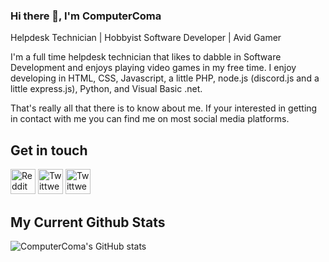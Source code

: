 ### Hi there 👋, I'm ComputerComa

Helpdesk Technician | Hobbyist Software Developer | Avid Gamer

I'm a full time helpdesk technician that likes to dabble in Software Development and enjoys playing video games in my free time. 
I enjoy developing in HTML, CSS, Javascript, a little PHP, node.js (discord.js and a little express.js), Python, and Visual Basic .net.

That's really all that there is to know about me. If your interested in getting in contact with me you can find me on most social media platforms.




## Get in touch

[<img src='https://cdn.jsdelivr.net/npm/simple-icons@3.0.1/icons/reddit.svg' alt='Reddit' height='40'>](https://www.reddit.com/user/Computr_Coma)
[<img src='https://cdn.jsdelivr.net/npm/simple-icons@3.0.1/icons/twitter.svg' alt='Twittwe' height='40'>](https://twitter.com/ComputerComa)
[<img src='https://cdn.jsdelivr.net/npm/simple-icons@3.0.1/icons/discord.svg' alt='Twittwe' height='40'>](https://dsc.bio/computercoma)


## My Current Github Stats

 ![ComputerComa's GitHub stats](https://github-readme-stats.vercel.app/api?username=ComputerComa&show_icons=true&theme=dark&count_private=true)
